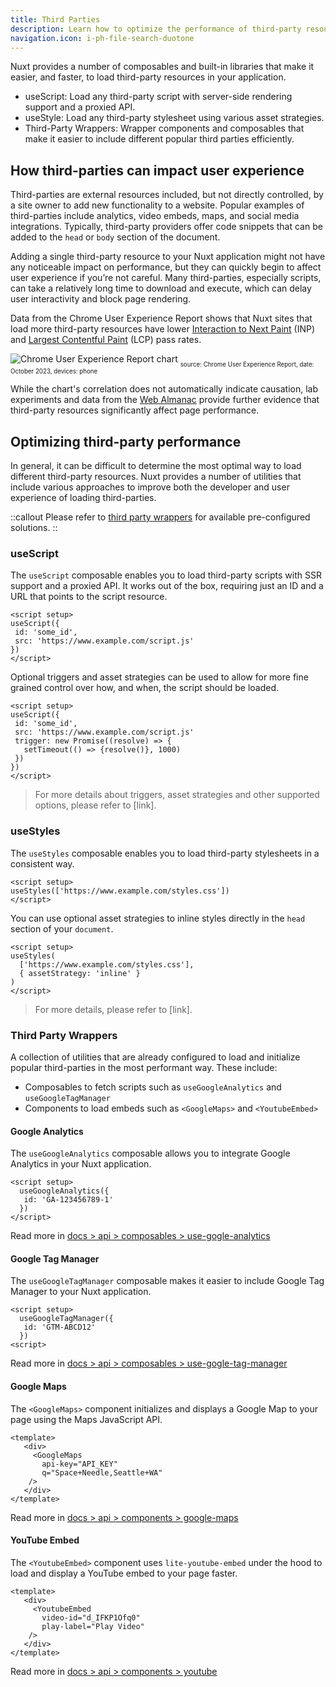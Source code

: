 ```yaml
---
title: Third Parties
description: Learn how to optimize the performance of third-party resources using built-in composables and components.
navigation.icon: i-ph-file-search-duotone
---
```


Nuxt provides a number of composables and built-in libraries that make it easier, and faster, to load third-party resources in your application.

- useScript: Load any third-party script with server-side rendering support and a proxied API.
- useStyle: Load any third-party stylesheet using various asset strategies.
- Third-Party Wrappers: Wrapper components and composables that make it easier to include different popular third parties efficiently.

## How third-parties can impact user experience

Third-parties are external resources included, but not directly controlled, by a site owner to add new functionality to a website. Popular examples of third-parties include analytics, video embeds, maps, and social media integrations. Typically, third-party providers offer code snippets that can be added to the `head` or `body` section of the document.

Adding a single third-party resource to your Nuxt application might not have any noticeable impact on performance, but they can quickly begin to affect user experience if you’re not careful. Many third-parties, especially scripts, can take a relatively long time to download and execute, which can delay user interactivity and block page rendering.

Data from the Chrome User Experience Report shows that Nuxt sites that load more third-party resources have lower [Interaction to Next Paint](https://web.dev/articles/inp) (INP) and [Largest Contentful Paint](https://web.dev/articles/lcp) (LCP) pass rates.

![Chrome User Experience Report chart](/assets/docs/getting-started/third-parties/chart.png)
<sub><sub>
source: Chrome User Experience Report,
date: October 2023,
devices: phone
</sub></sub>

While the chart's correlation does not automatically indicate causation, lab experiments and data from the [Web Almanac](https://almanac.httparchive.org/en/2022/third-parties) provide further evidence that third-party resources significantly affect page performance.

## Optimizing third-party performance

In general, it can be difficult to determine the most optimal way to load different third-party resources. Nuxt provides a number of utilities that include various approaches to improve both the developer and user experience of loading third-parties.

::callout
Please refer to [third party wrappers](#third-party-wrappers) for available pre-configured solutions.
::

### useScript

The `useScript` composable enables you to load third-party scripts with SSR support and a proxied API. It works out of the box, requiring just an ID and a URL that points to the script resource.

```vue
<script setup>
useScript({
 id: 'some_id',
 src: 'https://www.example.com/script.js'
})
</script>
```

Optional triggers and asset strategies can be used to allow for more fine grained control over how, and when, the script should be loaded.

```vue
<script setup>
useScript({
 id: 'some_id',
 src: 'https://www.example.com/script.js'
 trigger: new Promise((resolve) => {
   setTimeout(() => {resolve()}, 1000)
 })
})
</script>
```

> For more details about triggers, asset strategies and other supported options, please refer to [link].

### useStyles

The `useStyles` composable enables you to load third-party stylesheets in a consistent way.

```vue
<script setup>
useStyles(['https://www.example.com/styles.css'])
</script>
```

You can use optional asset strategies to inline styles directly in the `head` section of your `document`.

```vue
<script setup>
useStyles(
  ['https://www.example.com/styles.css'],
  { assetStrategy: 'inline' }
)
</script>
```

> For more details, please refer to [link].

### Third Party Wrappers

A collection of utilities that are already configured to load and initialize popular third-parties in the most performant way. These include:

- Composables to fetch scripts such as `useGoogleAnalytics` and `useGoogleTagManager`
- Components to load embeds such as `<GoogleMaps>` and `<YoutubeEmbed>`

#### Google Analytics

The `useGoogleAnalytics` composable allows you to integrate Google Analytics in your Nuxt application.

```vue
<script setup>
  useGoogleAnalytics({
   id: 'GA-123456789-1'
  })
</script>
```

Read more in [docs > api > composables > use-gogle-analytics](../3.api/2.composables/use-google-analytics.md)

#### Google Tag Manager

The `useGoogleTagManager` composable makes it easier to include Google Tag Manager to your Nuxt application.

```vue
<script setup>
  useGoogleTagManager({
   id: 'GTM-ABCD12'
  })
<script>
```

Read more in [docs > api > composables > use-gogle-tag-manager](../3.api/2.composables/use-google-tag-manager.md)

#### Google Maps

The `<GoogleMaps>` component initializes and displays a Google Map to your page using the Maps JavaScript API.

```vue
​​<template>
   <div>
     <GoogleMaps
       api-key="API_KEY"
       q="Space+Needle,Seattle+WA"
    />
   </div>
</template>
```

Read more in [docs > api > components > google-maps](../3.api/1.components/12.google-maps.md)

#### YouTube Embed

The `<YoutubeEmbed>` component uses `lite-youtube-embed` under the hood to load and display a YouTube embed to your page faster.

```vue
​​<template>
   <div>
     <YoutubeEmbed
       video-id="d_IFKP1Ofq0"
       play-label="Play Video"
    />
   </div>
</template>
```

Read more in [docs > api > components > youtube](../3.api/1.components/13.youtube-embed.md)
